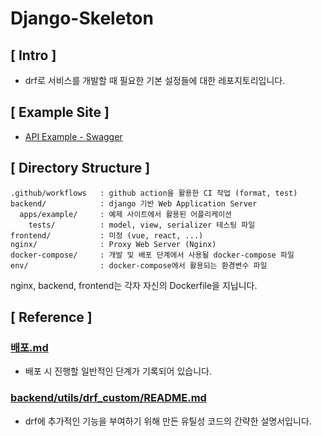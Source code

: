 # Django-Skeleton

## [ Intro ]

- drf로 서비스를 개발할 때 필요한 기본 설정들에 대한 레포지토리입니다.

## [ Example Site ]

- [API Example - Swagger](https://exampleapp.kro.kr/v1/schema/swagger/)

## [ Directory Structure ]

```text
.github/workflows   : github action을 활용한 CI 작업 (format, test)
backend/            : django 기반 Web Application Server
  apps/example/     : 예제 사이트에서 활용된 어플리케이션
    tests/          : model, view, serializer 테스팅 파일
frontend/           : 미정 (vue, react, ...)
nginx/              : Proxy Web Server (Nginx)
docker-compose/     : 개발 및 배포 단계에서 사용될 docker-compose 파일
env/                : docker-compose에서 활용되는 환경변수 파일
```

nginx, backend, frontend는 각자 자신의 Dockerfile을 지닙니다.

## [ Reference ]

### [배포.md](./배포.md)

- 배포 시 진행할 일반적인 단계가 기록되어 있습니다.

### [backend/utils/drf_custom/README.md](./backend/utils/drf_custom/README.md)

- drf에 추가적인 기능을 부여하기 위해 만든 유틸성 코드의 간략한 설명서입니다.
